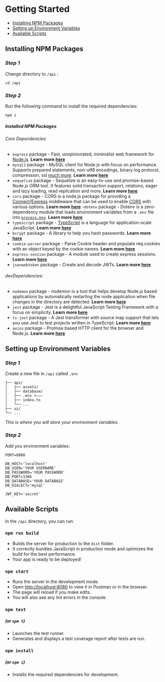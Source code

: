 # Getting Started

- [Installing NPM Packages](#installing-npm-packages)
- [Setting up Environment Variables](#setting-up-environment-variables)
- [Available Scripts](#available-scripts)

## Installing NPM Packages

### _Step 1_

Change directory to `/api` :

```
cd /api
```

### _Step 2_

Run the following command to install the required dependencies:

```
npm i
```

##### Installed NPM Packages

###### _Core Dependencies:_

- `express` package - Fast, unopinionated, minimalist web framework for [Node.js](http://nodejs.org/). **Learn more [here](https://www.npmjs.com/package/express)**
- `mysql2` package - MySQL client for Node.js with focus on performance. Supports prepared statements, non-utf8 encodings, binary log protocol, compression, ssl [much more](https://github.com/sidorares/node-mysql2/tree/master/documentation). **Learn more [here](https://www.npmjs.com/package/mysql2)**
- `sequelize` package - Sequelize is an easy-to-use and promise-based Node.js ORM tool. It features solid transaction support, relations, eager and lazy loading, read replication and more. **Learn more [here](https://www.npmjs.com/package/sequelize)**
- `cors` package - CORS is a node.js package for providing a [Connect](http://www.senchalabs.org/connect/)/[Express](http://expressjs.com/) middleware that can be used to enable [CORS](http://en.wikipedia.org/wiki/Cross-origin_resource_sharing) with various options. **Learn more [here](https://www.npmjs.com/package/cors)** -`dotenv` package - Dotenv is a zero-dependency module that loads environment variables from a `.env` file into [`process.env`](https://nodejs.org/docs/latest/api/process.html#process_process_env). **Learn more [here](https://www.npmjs.com/package/dotenv)**
- `typescript` package - [TypeScript](https://www.typescriptlang.org/) is a language for application-scale JavaScript. **Learn more [here](https://www.npmjs.com/package/typescript)**
- `bcrypt` package - A library to help you hash passwords. **Learn more [here](https://www.npmjs.com/package/bcrypt)**
- `cookie-parser` package - Parse Cookie header and populate req.cookies with an object keyed by the cookie names. **Learn more [here](https://www.npmjs.com/package/cookie-parser)**
- `express-session` package - A module used to create express sessions. **Learn more [here](https://www.npmjs.com/package/express-session)**
- `jsonwebtoken` package - Create and decode JWTs. **Learn more [here](https://www.npmjs.com/package/jsonwebtoken)**

###### _devDependencies:_

- `nodemon` package - nodemon is a tool that helps develop Node.js based applications by automatically restarting the node application when file changes in the directory are detected. **Learn more [here](https://www.npmjs.com/package/nodemon)**
- `jest` package - Jest is a delightful JavaScript Testing Framework with a focus on simplicity. **Learn more [here](https://jestjs.io/)**
- `ts-jest` package - A Jest transformer with source map support that lets you use Jest to test projects written in TypeScript. **Learn more [here](https://www.npmjs.com/package/ts-jest)**
- `axios` package - Promise based HTTP client for the browser and Node.js. **Learn more [here](https://www.npmjs.com/package/axios)**

## Setting up Environment Variables

### _Step 1_

Create a new file in `/api` called `.env`

```
├── api/
│   ├── assets/
│   ├── database/
│   ├── .env <–––
│   ├── index.ts
│   └── ...
├── ui/
└── ...
```

_This is where you will store your environment variables._

### _Step 2_

Add you environment variables:

```
PORT=8080

DB_HOST='localhost'
DB_USER='YOUR USERNAME'
DB_PASSWORD='YOUR PASSWORD'
DB_PORT=3306
DB_DATABASE='YOUR DATABASE'
DB_DIALECT='mysql'

JWT_KEY='secret'
```

## Available Scripts

In the `/api` directory, you can run:

### `npm run build`

- Builds the server for production to the `dist` folder.
- It correctly bundles JavaScript in production mode and optimizes the build for the best performance.
- Your app is ready to be deployed!

### `npm start`

- Runs the server in the development mode.
- Open [http://localhost:8080](http://localhost:8080) to view it in Postman or in the browser.
- The page will reload if you make edits.
- You will also see any lint errors in the console.

### `npm test`

##### (or `npm t`)

- Launches the test runner.
- Generates and displays a test coverage report after tests are run.

### `npm install`

##### (or `npm i`)

- Installs the required dependencies for development.
